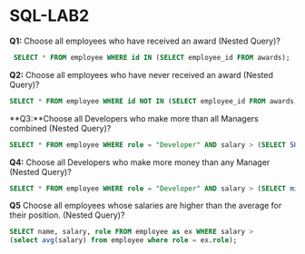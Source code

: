 # SQL-LAB2

**Q1:** Choose all employees who have received an award (Nested Query)?
```SQL
 SELECT * FROM employee WHERE id IN (SELECT employee_id FROM awards);
```

**Q2:** Choose all employees who have never received an award (Nested Query)?
```SQL
SELECT * FROM employee WHERE id NOT IN (SELECT employee_id FROM awards);
```

**Q3:**Choose all Developers who make more than all Managers combined (Nested Query)?
```SQL
SELECT * FROM employee WHERE role = "Developer" AND salary > (SELECT SUM(salary) FROM employee WHERE role = "Manager")
```

**Q4:** Choose all Developers who make more money than any Manager (Nested Query)?
```SQL
SELECT * FROM employee WHERE role = "Developer" AND salary > (SELECT min(salary) FROM employee WHERE role = "Manager")

```

**Q5** Choose all employees whose salaries are higher than the average for their position. (Nested Query)?
```SQL
SELECT name, salary, role FROM employee as ex WHERE salary > 
(select avg(salary) from employee where role = ex.role);
```
